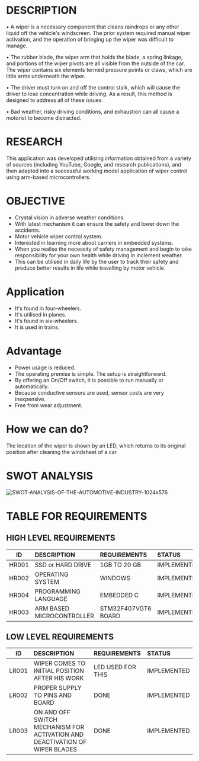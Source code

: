 # DESCRIPTION
• A wiper is a necessary component that cleans raindrops or any other liquid off the vehicle's windscreen. The prior system required manual wiper activation, and the operation of bringing up the wiper was difficult to manage.

• The rubber blade, the wiper arm that holds the blade, a spring linkage, and portions of the wiper pivots are all visible from the outside of the car. The wiper contains six elements termed pressure points or claws, which are little arms underneath the wiper.

• The driver must turn on and off the control stalk, which will cause the driver to lose concentration while driving. As a result, this method is designed to address all of these issues.

• Bad weather, risky driving conditions, and exhaustion can all cause a motorist to become distracted.

# RESEARCH
This application was developed utilising information obtained from a variety of sources (including YouTube, Google, and research publications), and then adapted into a successful working model application of wiper control using arm-based microcontrollers.

# OBJECTIVE
* Crystal vision in adverse weather conditions.
* With latest mechanism it can ensure the safety and lower down the accidents.
* Motor vehicle wiper control system.
* Interested in learning more about carriers in embedded systems.
* When you realise the necessity of safety management and begin to take responsibility for your own health while driving in inclement weather.
* This can be utilised in daily life by the user to track their safety and produce better results in life while travelling by motor vehicle.

# Application
* It's found in four-wheelers.
* It's utilised in planes.
* It's found in six-wheelers.
* It is used in trains.

# Advantage
* Power usage is reduced.
* The operating premise is simple. The setup is straightforward.
* By offering an On/Off switch, it is possible to run manually or automatically.
* Because conductive sensors are used, sensor costs are very inexpensive.
* Free from wear adjustment.



# How we can do?
The location of the wiper is shown by an LED, which returns to its original position after cleaning the windsheet of a car.

# SWOT ANALYSIS
![SWOT-ANALYSIS-OF-THE-AUTOMOTIVE-INDUSTRY-1024x576](https://user-images.githubusercontent.com/102659131/168465241-4b6da3d3-ffde-4e26-8441-ad43db237526.png)

 # TABLE FOR REQUIREMENTS
 ## HIGH LEVEL REQUIREMENTS
 
 | ID | DESCRIPTION | REQUIREMENTS | STATUS |
 | -----------| :--------------| :-----------| :------------|
 | HR001 | SSD or HARD DRIVE | 1GB TO 20 GB | IMPLEMENTED|
 | HR002 | OPERATING SYSTEM | 	WINDOWS | IMPLEMENTED|
 | HR004 | PROGRAMMING LANGUAGE | EMBEDDED C | IMPLEMENTED |
 | HR003 | ARM BASED MICROCONTROLLER | STM32F407VGT6 BOARD | IMPLEMENTED |
 
 ## LOW LEVEL REQUIREMENTS
 
 | ID | DESCRIPTION | REQUIREMENTS | STATUS |
 | -----------| :--------------| :-----------| :------------|
 | LR001 | 	WIPER COMES TO INITIAL POSITION AFTER HIS WORK | LED USED FOR THIS | IMPLEMENTED |
 | LR002 | PROPER SUPPLY TO PINS AND BOARD | 	DONE | 	IMPLEMENTED |
 | LR003 | ON AND OFF SWITCH MECHANISM FOR ACTIVATION AND DEACTIVATION OF WIPER BLADES | DONE | IMPLEMENTED |


